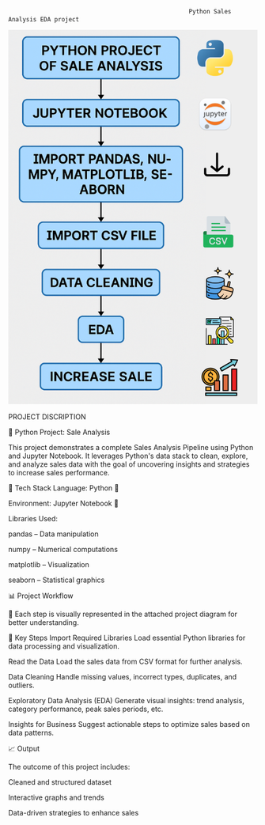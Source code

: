                                                        Python Sales Analysis EDA project
  

  ![image alt](https://github.com/Gulshankr007/-Sale-analysis-Python-EDA-Project/blob/main/Python%20pj%20flowdiagram.png?raw=true)

PROJECT DISCRIPTION 

🛒 Python Project: Sale Analysis

This project demonstrates a complete Sales Analysis Pipeline using Python and Jupyter Notebook. It leverages Python's data stack to clean, explore, and analyze sales data with the goal of uncovering insights and strategies to increase sales performance.

🔧 Tech Stack
Language: Python 🐍

Environment: Jupyter Notebook 📓

Libraries Used:

pandas – Data manipulation

numpy – Numerical computations

matplotlib – Visualization

seaborn – Statistical graphics

📊 Project Workflow

🧩 Each step is visually represented in the attached project diagram for better understanding.

📁 Key Steps
Import Required Libraries
Load essential Python libraries for data processing and visualization.

Read the Data
Load the sales data from CSV format for further analysis.

Data Cleaning
Handle missing values, incorrect types, duplicates, and outliers.

Exploratory Data Analysis (EDA)
Generate visual insights: trend analysis, category performance, peak sales periods, etc.

Insights for Business
Suggest actionable steps to optimize sales based on data patterns.

📈 Output

The outcome of this project includes:

Cleaned and structured dataset

Interactive graphs and trends

Data-driven strategies to enhance sales

